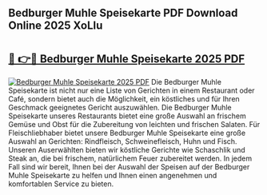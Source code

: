## Bedburger Muhle Speisekarte PDF Download Online 2025 XoLIu

# <h2><a href="http://gc8mzt3.nevu.top/?p=Bedburger+Muhle+Speisekarte">🔗 👉🔴 Bedburger Muhle Speisekarte 2025 PDF</a></h2>

[![Bedburger Muhle Speisekarte 2025 PDF](https://i.imgur.com/dBaPXMq.png)](http://gc8mzt3.nevu.top/?p=Bedburger+Muhle+Speisekarte)
Die Bedburger Muhle Speisekarte ist nicht nur eine Liste von Gerichten in einem Restaurant oder Café, sondern bietet auch die Möglichkeit, ein köstliches und für Ihren Geschmack geeignetes Gericht auszuwählen. Die Bedburger Muhle Speisekarte unseres Restaurants bietet eine große Auswahl an frischem Gemüse und Obst für die Zubereitung von leichten und frischen Salaten. Für Fleischliebhaber bietet unsere Bedburger Muhle Speisekarte eine große Auswahl an Gerichten: Rindfleisch, Schweinefleisch, Huhn und Fisch. Unseren Auserwählten bieten wir köstliche Gerichte wie Schaschlik und Steak an, die bei frischem, natürlichem Feuer zubereitet werden. In jedem Fall sind wir bereit, Ihnen bei der Auswahl der Speisen auf der Bedburger Muhle Speisekarte zu helfen und Ihnen einen angenehmen und komfortablen Service zu bieten.
